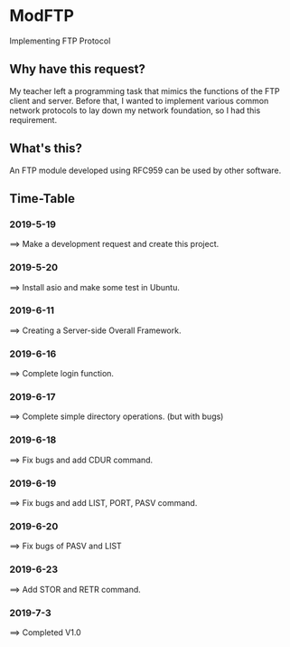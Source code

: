# ModFTP
Implementing FTP Protocol

## Why have this request?
My teacher left a programming task that mimics the functions of the FTP client and server. Before that, I wanted to implement various common network protocols to lay down my network foundation, so I had this requirement.

## What's this?
An FTP module developed using RFC959 can be used by other software.

## Time-Table

### 2019-5-19
==> Make a development request and create this project.
### 2019-5-20
==> Install asio and make some test in Ubuntu.
### 2019-6-11
==> Creating a Server-side Overall Framework.
### 2019-6-16
==> Complete login function.
### 2019-6-17
==> Complete simple directory operations. (but with bugs)
### 2019-6-18
==> Fix bugs and add CDUR command.
### 2019-6-19
==> Fix bugs and add LIST, PORT, PASV command.
### 2019-6-20
==> Fix bugs of PASV and LIST
### 2019-6-23
==> Add STOR and RETR command.
### 2019-7-3
==> Completed V1.0
